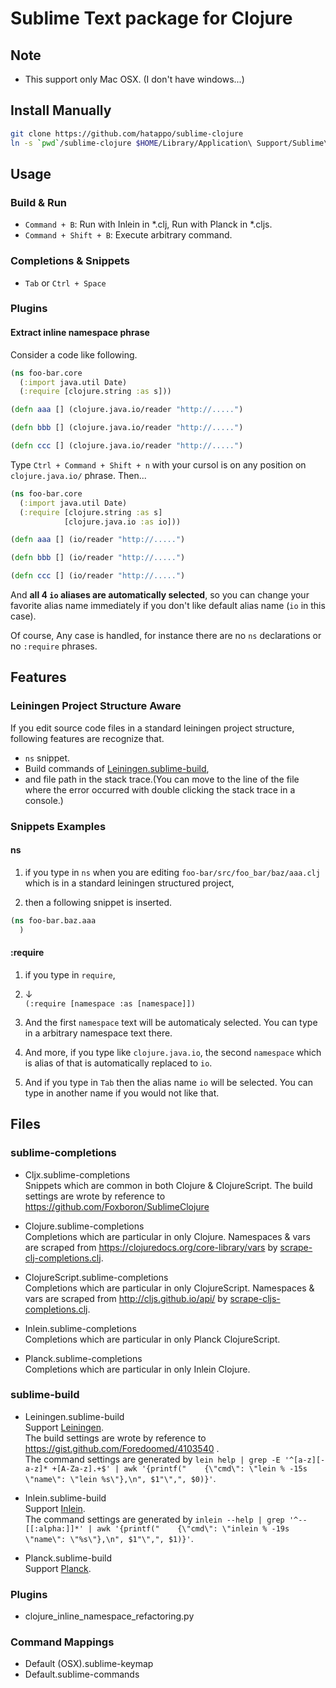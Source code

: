 # Sublime Text package for Clojure

## Note

* This support only Mac OSX. (I don't have windows...)




## Install Manually

```sh
git clone https://github.com/hatappo/sublime-clojure
ln -s `pwd`/sublime-clojure $HOME/Library/Application\ Support/Sublime\ Text\ 3/Packages/sublime-clojure
```



## Usage

### Build & Run

* `Command + B`: Run with Inlein in *.clj, Run with Planck in *.cljs.
* `Command + Shift + B`: Execute arbitrary command.

### Completions & Snippets

* `Tab` or `Ctrl + Space`

### Plugins

#### Extract inline namespace phrase

Consider a code like following.

```clojure
(ns foo-bar.core
  (:import java.util Date)
  (:require [clojure.string :as s]))

(defn aaa [] (clojure.java.io/reader "http://.....")

(defn bbb [] (clojure.java.io/reader "http://.....")

(defn ccc [] (clojure.java.io/reader "http://.....")
```

Type `Ctrl + Command + Shift + n` with your cursol is on any position on `clojure.java.io/` phrase. Then...

```clojure
(ns foo-bar.core
  (:import java.util Date)
  (:require [clojure.string :as s]
            [clojure.java.io :as io]))

(defn aaa [] (io/reader "http://.....")

(defn bbb [] (io/reader "http://.....")

(defn ccc [] (io/reader "http://.....")
```

And **all 4 `io` aliases are automatically selected**, so you can change your favorite alias name immediately if you don't like default alias name (`io` in this case).

Of course, Any case is handled, for instance there are no `ns` declarations or no `:require` phrases.

## Features

### Leiningen Project Structure Aware

If you edit source code files in a standard leiningen project structure,
following features are recognize that.

* `ns` snippet.
* Build commands of [Leiningen.sublime-build](Leiningen.sublime-build),
* and file path in the stack trace.(You can move to the line of the file where the error occurred with double clicking the stack trace in a console.)


### Snippets Examples

#### ns


1. if you type in `ns` when you are editing `foo-bar/src/foo_bar/baz/aaa.clj` which is in a standard leiningen structured project,

2. then a following snippet is inserted.

```clojure
(ns foo-bar.baz.aaa
  )
```

#### :require

1. if you type in `require`,

2. ↓  
`(:require [namespace :as [namespace]])`

3. And the first `namespace` text will be automaticaly selected.
You can type in a arbitrary namespace text there.

4. And more, if you type like `clojure.java.io`,
the second `namespace` which is alias of that is automatically replaced to `io`.

5. And if you type in `Tab` then the alias name `io` will be selected.
You can type in another name if you would not like that.




## Files

### sublime-completions

* Cljx.sublime-completions  
Snippets which are common in both Clojure & ClojureScript.
The build settings are wrote by reference to https://github.com/Foxboron/SublimeClojure

* Clojure.sublime-completions  
Completions which are particular in only Clojure.
Namespaces & vars are scraped from https://clojuredocs.org/core-library/vars by [scrape-clj-completions.clj](script/scrape-clj-completions.clj).

* ClojureScript.sublime-completions  
Completions which are particular in only ClojureScript.
Namespaces & vars are scraped from http://cljs.github.io/api/ by [scrape-cljs-completions.clj](script/scrape-cljs-completions.clj).

* Inlein.sublime-completions  
Completions which are particular in only Planck ClojureScript.

* Planck.sublime-completions  
Completions which are particular in only Inlein Clojure.

### sublime-build

* Leiningen.sublime-build  
Support [Leiningen](http://leiningen.org/).  
The build settings are wrote by reference to https://gist.github.com/Foredoomed/4103540 .  
The command settings are generated by `lein help | grep -E '^[a-z][-a-z]* +[A-Za-z].+$' | awk '{printf("    {\"cmd\": \"lein % -15s \"name\": \"lein %s\"},\n", $1"\",", $0)}'`.

* Inlein.sublime-build  
Support [Inlein](http://inlein.org/).  
The command settings are generated by `inlein --help | grep '^--[[:alpha:]]*' | awk '{printf("    {\"cmd\": \"inlein % -19s \"name\": \"%s\"},\n", $1"\",", $1)}'`.

* Planck.sublime-build  
Support [Planck](http://planck-repl.org/).

### Plugins

* clojure_inline_namespace_refactoring.py

### Command Mappings

* Default (OSX).sublime-keymap
* Default.sublime-commands
